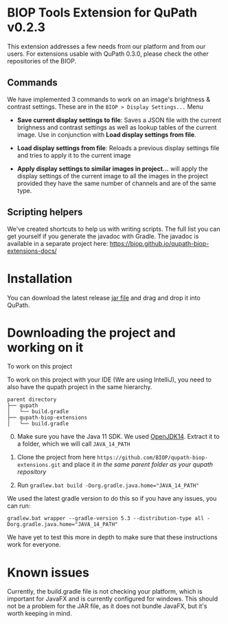 # BIOP Tools Extension for QuPath v0.2.3

This extension addresses a few needs from our platform and from our users. For extensions usable with QuPath 0.3.0, please check the other repositories of the BIOP.

## Commands

We have implemented 3 commands to work on an image's brightness & contrast settings. These are in the `BIOP > Display Settings...` Menu
 
 * **Save current display settings to file**: Saves a JSON file with the current brighness and contrast settings as well as lookup tables of the current image. Use in conjunction with **Load display settings from file**.
 
 * **Load display settings from file**: Reloads a previous display settings file and tries to apply it to the current image
 
 * **Apply display settings to similar images in project...** will apply the display settings of the current image to all the images in the project provided they have the same number of channels and are of the same type.
 
 ## Scripting helpers
 
 We've created shortcuts to help us with writing scripts. The full list you can get yourself if you generate the javadoc with Gradle. The javadoc is available in a separate project here: https://biop.github.io/qupath-biop-extensions-docs/
 
 # Installation

 You can download the latest release [jar file](https://github.com/BIOP/qupath-biop-extensions/releases) and drag and drop it into QuPath.
 
 # Downloading the project and working on it
 
To work on this project

To work on this project with your IDE (We are using IntelliJ), you need to also have the qupath project in the same hierarchy.
```
parent directory
├── qupath
│   └── build.gradle
├── qupath-biop-extensions
│   └── build.gradle
```

0. Make sure you have the Java 11 SDK. We used [OpenJDK14](https://jdk.java.net/14/). Extract it to a folder, which we will call `JAVA_14_PATH`
1. Clone the project from here `https://github.com/BIOP/qupath-biop-extensions.git` and place it *in the same parent folder as your qupath repository*

2. Run `gradlew.bat build -Dorg.gradle.java.home="JAVA_14_PATH"`

We used the latest gradle version to do this so if you have any issues, you can run:

`gradlew.bat wrapper --gradle-version 5.3 --distribution-type all -Dorg.gradle.java.home="JAVA_14_PATH"`

We have yet to test this more in depth to make sure that these instructions work for everyone. 

# Known issues
Currently, the build.gradle file is not checking your platform, which is important for JavaFX and is currently configured for windows. This should not be a problem for the JAR file, as it does not bundle JavaFX, but it's worth keeping in mind. 
